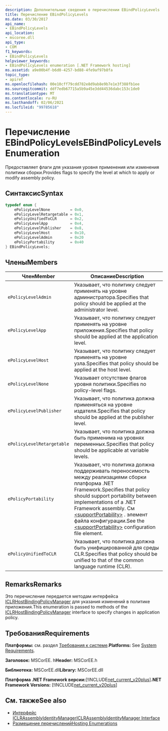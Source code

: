 ```yaml
---
description: Дополнительные сведения о перечислении EBindPolicyLevels
title: Перечисление EBindPolicyLevels
ms.date: 03/30/2017
api_name:
- EBindPolicyLevels
api_location:
- mscoree.dll
api_type:
- COM
f1_keywords:
- EBindPolicyLevels
helpviewer_keywords:
- EBindPolicyLevels enumeration [.NET Framework hosting]
ms.assetid: a9e00b4f-b6d0-4257-bd88-4fe9af97b8fa
topic_type:
- apiref
ms.openlocfilehash: 00e10cff79cdd782e8d9ab8e9b7e1e3f388fb1ee
ms.sourcegitcommit: ddf7edb67715a5b9a45e3dd44536dabc153c1de0
ms.translationtype: MT
ms.contentlocale: ru-RU
ms.lasthandoff: 02/06/2021
ms.locfileid: "99785618"
---
```

# <a name="ebindpolicylevels-enumeration"></a><span data-ttu-id="0af1c-103">Перечисление EBindPolicyLevels</span><span class="sxs-lookup"><span data-stu-id="0af1c-103">EBindPolicyLevels Enumeration</span></span>

<span data-ttu-id="0af1c-104">Предоставляет флаги для указания уровня применения или изменения политики сборки.</span><span class="sxs-lookup"><span data-stu-id="0af1c-104">Provides flags to specify the level at which to apply or modify assembly policy.</span></span>  
  
## <a name="syntax"></a><span data-ttu-id="0af1c-105">Синтаксис</span><span class="sxs-lookup"><span data-stu-id="0af1c-105">Syntax</span></span>  
  
```cpp  
typedef enum {  
    ePolicyLevelNone         = 0x0,  
    ePolicyLevelRetargetable = 0x1,  
    ePolicyUnifiedToCLR      = 0x2,  
    ePolicyLevelApp          = 0x4,  
    ePolicyLevelPublisher    = 0x8,  
    ePolicyLevelHost         = 0x10,  
    ePolicyLevelAdmin        = 0x20  
    ePolicyPortability       = 0x40  
} EBindPolicyLevels;  
```  
  
## <a name="members"></a><span data-ttu-id="0af1c-106">Члены</span><span class="sxs-lookup"><span data-stu-id="0af1c-106">Members</span></span>  
  
|<span data-ttu-id="0af1c-107">Член</span><span class="sxs-lookup"><span data-stu-id="0af1c-107">Member</span></span>|<span data-ttu-id="0af1c-108">Описание</span><span class="sxs-lookup"><span data-stu-id="0af1c-108">Description</span></span>|  
|------------|-----------------|  
|`ePolicyLevelAdmin`|<span data-ttu-id="0af1c-109">Указывает, что политику следует применять на уровне администратора.</span><span class="sxs-lookup"><span data-stu-id="0af1c-109">Specifies that policy should be applied at the administrator level.</span></span>|  
|`ePolicyLevelApp`|<span data-ttu-id="0af1c-110">Указывает, что политику следует применять на уровне приложения.</span><span class="sxs-lookup"><span data-stu-id="0af1c-110">Specifies that policy should be applied at the application level.</span></span>|  
|`ePolicyLevelHost`|<span data-ttu-id="0af1c-111">Указывает, что политику следует применять на уровне узла.</span><span class="sxs-lookup"><span data-stu-id="0af1c-111">Specifies that policy should be applied at the host level.</span></span>|  
|`ePolicyLevelNone`|<span data-ttu-id="0af1c-112">Указывает отсутствие флагов уровня политики.</span><span class="sxs-lookup"><span data-stu-id="0af1c-112">Specifies no policy-level flags.</span></span>|  
|`ePolicyLevelPublisher`|<span data-ttu-id="0af1c-113">Указывает, что политика должна применяться на уровне издателя.</span><span class="sxs-lookup"><span data-stu-id="0af1c-113">Specifies that policy should be applied at the publisher level.</span></span>|  
|`ePolicyLevelRetargetable`|<span data-ttu-id="0af1c-114">Указывает, что политика должна быть применима на уровнях переменных.</span><span class="sxs-lookup"><span data-stu-id="0af1c-114">Specifies that policy should be applicable at variable levels.</span></span>|  
|`ePolicyPortability`|<span data-ttu-id="0af1c-115">Указывает, что политика должна поддерживать переносимость между реализациями сборки платформа .NET Framework.</span><span class="sxs-lookup"><span data-stu-id="0af1c-115">Specifies that policy should support portability between implementations of a .NET Framework assembly.</span></span> <span data-ttu-id="0af1c-116">См [\<supportPortability>](../../configure-apps/file-schema/runtime/supportportability-element.md) . элемент файла конфигурации.</span><span class="sxs-lookup"><span data-stu-id="0af1c-116">See the [\<supportPortability>](../../configure-apps/file-schema/runtime/supportportability-element.md) configuration file element.</span></span>|  
|`ePolicyUnifiedToCLR`|<span data-ttu-id="0af1c-117">Указывает, что политика должна быть унифицированной для среды CLR.</span><span class="sxs-lookup"><span data-stu-id="0af1c-117">Specifies that policy should be unified to that of the common language runtime (CLR).</span></span>|  
  
## <a name="remarks"></a><span data-ttu-id="0af1c-118">Remarks</span><span class="sxs-lookup"><span data-stu-id="0af1c-118">Remarks</span></span>  

 <span data-ttu-id="0af1c-119">Это перечисление передается методам интерфейса [ICLRHostBindingPolicyManager](iclrhostbindingpolicymanager-interface.md) для указания изменений в политике приложения.</span><span class="sxs-lookup"><span data-stu-id="0af1c-119">This enumeration is passed to methods of the [ICLRHostBindingPolicyManager](iclrhostbindingpolicymanager-interface.md) interface to specify changes in application policy.</span></span>  
  
## <a name="requirements"></a><span data-ttu-id="0af1c-120">Требования</span><span class="sxs-lookup"><span data-stu-id="0af1c-120">Requirements</span></span>  

 <span data-ttu-id="0af1c-121">**Платформы:** см. раздел [Требования к системе](../../get-started/system-requirements.md).</span><span class="sxs-lookup"><span data-stu-id="0af1c-121">**Platforms:** See [System Requirements](../../get-started/system-requirements.md).</span></span>  
  
 <span data-ttu-id="0af1c-122">**Заголовок:** MSCorEE. h</span><span class="sxs-lookup"><span data-stu-id="0af1c-122">**Header:** MSCorEE.h</span></span>  
  
 <span data-ttu-id="0af1c-123">**Библиотека:** MSCorEE.dll</span><span class="sxs-lookup"><span data-stu-id="0af1c-123">**Library:** MSCorEE.dll</span></span>  
  
 <span data-ttu-id="0af1c-124">**Платформа .NET Framework версии:**[!INCLUDE[net_current_v20plus](../../../../includes/net-current-v20plus-md.md)]</span><span class="sxs-lookup"><span data-stu-id="0af1c-124">**.NET Framework Versions:** [!INCLUDE[net_current_v20plus](../../../../includes/net-current-v20plus-md.md)]</span></span>  
  
## <a name="see-also"></a><span data-ttu-id="0af1c-125">См. также</span><span class="sxs-lookup"><span data-stu-id="0af1c-125">See also</span></span>

- [<span data-ttu-id="0af1c-126">Интерфейс ICLRAssemblyIdentityManager</span><span class="sxs-lookup"><span data-stu-id="0af1c-126">ICLRAssemblyIdentityManager Interface</span></span>](iclrassemblyidentitymanager-interface.md)
- [<span data-ttu-id="0af1c-127">Размещение перечислений</span><span class="sxs-lookup"><span data-stu-id="0af1c-127">Hosting Enumerations</span></span>](hosting-enumerations.md)
